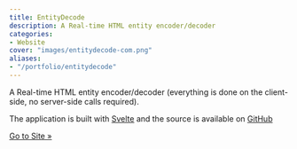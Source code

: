 ```yaml
---
title: EntityDecode
description: A Real-time HTML entity encoder/decoder
categories:
- Website
cover: "images/entitydecode-com.png"
aliases: 
- "/portfolio/entitydecode"
---
```

A Real-time HTML entity encoder/decoder (everything is done on the client-side, no server-side calls required).

The application is built with [Svelte](https://svelte.dev) and the source is available on [GitHub](https://github.com/RobBrazier/entitydecode.com)

[Go to Site &raquo;](https://entitydecode.com)
